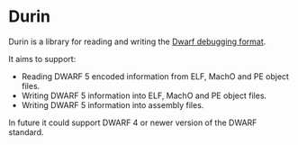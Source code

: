 # Durin

Durin is a library for reading and writing the [Dwarf debugging format](https://dwarfstd.org/).

It aims to support:
 * Reading DWARF 5 encoded information from ELF, MachO and PE object files.
 * Writing DWARF 5 information into ELF, MachO and PE object files.
 * Writing DWARF 5 information into assembly files.

In future it could support DWARF 4 or newer version of the DWARF standard.

